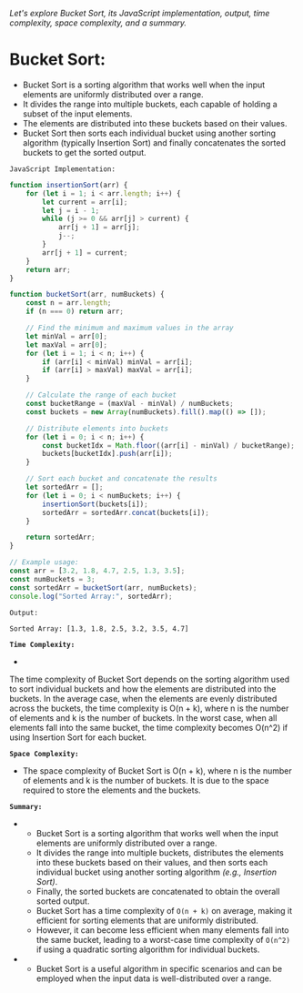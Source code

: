 *Let's explore Bucket Sort, its JavaScript implementation, output, time complexity, space complexity, and a summary.*

# Bucket Sort:

-   Bucket Sort is a sorting algorithm that works well when the input elements are uniformly distributed over a range. 
-   It divides the range into multiple buckets, each capable of holding a subset of the input elements. 
-   The elements are distributed into these buckets based on their values. 
-   Bucket Sort then sorts each individual bucket using another sorting algorithm (typically Insertion Sort) and finally concatenates the sorted buckets to get the sorted output.

`JavaScript Implementation:`

```javascript
function insertionSort(arr) {
    for (let i = 1; i < arr.length; i++) {
        let current = arr[i];
        let j = i - 1;
        while (j >= 0 && arr[j] > current) {
            arr[j + 1] = arr[j];
            j--;
        }
        arr[j + 1] = current;
    }
    return arr;
}

function bucketSort(arr, numBuckets) {
    const n = arr.length;
    if (n === 0) return arr;

    // Find the minimum and maximum values in the array
    let minVal = arr[0];
    let maxVal = arr[0];
    for (let i = 1; i < n; i++) {
        if (arr[i] < minVal) minVal = arr[i];
        if (arr[i] > maxVal) maxVal = arr[i];
    }

    // Calculate the range of each bucket
    const bucketRange = (maxVal - minVal) / numBuckets;
    const buckets = new Array(numBuckets).fill().map(() => []);

    // Distribute elements into buckets
    for (let i = 0; i < n; i++) {
        const bucketIdx = Math.floor((arr[i] - minVal) / bucketRange);
        buckets[bucketIdx].push(arr[i]);
    }

    // Sort each bucket and concatenate the results
    let sortedArr = [];
    for (let i = 0; i < numBuckets; i++) {
        insertionSort(buckets[i]);
        sortedArr = sortedArr.concat(buckets[i]);
    }

    return sortedArr;
}

// Example usage:
const arr = [3.2, 1.8, 4.7, 2.5, 1.3, 3.5];
const numBuckets = 3;
const sortedArr = bucketSort(arr, numBuckets);
console.log("Sorted Array:", sortedArr);
```

`Output:`

```
Sorted Array: [1.3, 1.8, 2.5, 3.2, 3.5, 4.7]
```

**`Time Complexity:`**

- 
The time complexity of Bucket Sort depends on the sorting algorithm used to sort individual buckets and how the elements are distributed into the buckets. In the average case, when the elements are evenly distributed across the buckets, the time complexity is O(n + k), where n is the number of elements and k is the number of buckets. In the worst case, when all elements fall into the same bucket, the time complexity becomes O(n^2) if using Insertion Sort for each bucket.

**`Space Complexity:`**

- 
    The space complexity of Bucket Sort is O(n + k), where n is the number of elements and k is the number of buckets. It is due to the space required to store the elements and the buckets.

**`Summary:`**

- 
    - Bucket Sort is a sorting algorithm that works well when the input elements are uniformly distributed over a range. 
    - It divides the range into multiple buckets, distributes the elements into these buckets based on their values, and then sorts each individual bucket using another sorting algorithm *(e.g., Insertion Sort)*. 
    - Finally, the sorted buckets are concatenated to obtain the overall sorted output. 
    - Bucket Sort has a time complexity of `O(n + k)` on average, making it efficient for sorting elements that are uniformly distributed. 
    - However, it can become less efficient when many elements fall into the same bucket, leading to a worst-case time complexity of `O(n^2)` if using a quadratic sorting algorithm for individual buckets.
-    
    - Bucket Sort is a useful algorithm in specific scenarios and can be employed when the input data is well-distributed over a range.